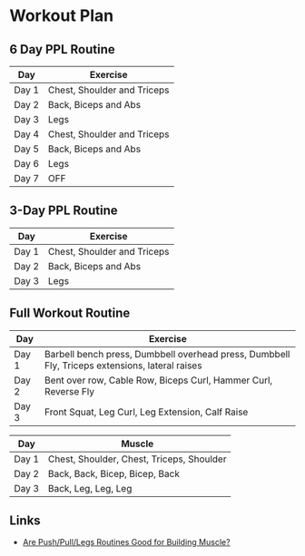 # Workout Plan

## 6 Day PPL Routine

| Day   | Exercise                    |
| ----- | --------------------------- |
| Day 1 | Chest, Shoulder and Triceps |
| Day 2 | Back, Biceps and Abs        |
| Day 3 | Legs                        |
| Day 4 | Chest, Shoulder and Triceps |
| Day 5 | Back, Biceps and Abs        |
| Day 6 | Legs                        |
| Day 7 | OFF                         |


## 3-Day PPL Routine

| Day   | Exercise                    |
| ----- | --------------------------- |
| Day 1 | Chest, Shoulder and Triceps |
| Day 2 | Back, Biceps and Abs        |
| Day 3 | Legs                        |

## Full Workout Routine

| Day   | Exercise                                                                                       |
| ----- | ---------------------------------------------------------------------------------------------- |
| Day 1 | Barbell bench press, Dumbbell overhead press, Dumbbell Fly, Triceps extensions, lateral raises |
| Day 2 | Bent over row, Cable Row, Biceps Curl, Hammer Curl, Reverse Fly                              |
| Day 3 | Front Squat, Leg Curl, Leg Extension, Calf Raise                                               |


| Day | Muscle |
| --- | ------ |
|  Day 1   |   Chest, Shoulder, Chest, Triceps, Shoulder      |
|   Day 2  |   Back, Back, Bicep, Bicep, Back      |
|    Day 3    | Back, Leg, Leg, Leg |



## Links

- [Are Push/Pull/Legs Routines Good for Building Muscle?](https://outlift.com/push-pull-legs/)